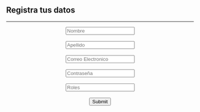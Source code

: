 <!DOCTYPE html>
<html>
  <head>
    <meta charset="UTF-8">
    <meta content='width=device-width, initial-scale=1, maximum-scale=1, user-scalable=no' name='viewport'>
    <title>LOGIN | INICIO</title>
    <link rel="stylesheet" type="text/css" href="https://cdnjs.cloudflare.com/ajax/libs/font-awesome/4.7.0/css/font-awesome.min.css">
    <link rel="stylesheet" type="text/css" href="asset/bootstrap/css/bootstrap.min.css">
    <link rel="stylesheet" type="text/css" href="asset/menu/css/index.css">
  </head> 
  <body>
  <div id="Contenedor" >
  </br>
    <h2 class="text"><i class="fa fa-user icon-title"></i> Registra tus datos</h2>
    <hr color="#D8D8D8">
    <form  method="POST">
    <div align="center">
        <input type="text" class="form-control " name="nombres" placeholder="Nombre" />
    </div>
    <br/>
    <div align="center">
        <input type="text" class="form-control " name="apellidos" placeholder="Apellido" />
    </div>
    <br/>
    <div align="center">
        <input type="text" class="form-control " name="username" placeholder="Correo Electronico" />
    </div>
    <br/>
    <div align="center">
         <input type="password" class="form-control "  name="password" placeholder="Contraseña" />
    </div>
    <br/>
    <div align="center">
         <input type="text" class="form-control " name="roles" placeholder="Roles"  />
    </div>
    <br/>
    <div align="center">
          <input type="submit"  class="btn btn-primary btn-lg btn-block" name="enviar"  />
    </div>
    </form>
  </div>  
  <?php 
  include("correo.php")
   ?>
  </body>
  <script src="asset/menu/js/btn.js"></script>
  <script src="asset/bootstrap/js/bootstrap.js"></script>
  <script src="asset/bootstrap/js/bootstrap.min.js"></script>
  <script src="asset/menu/js/jquery.js"></script>
</html>
